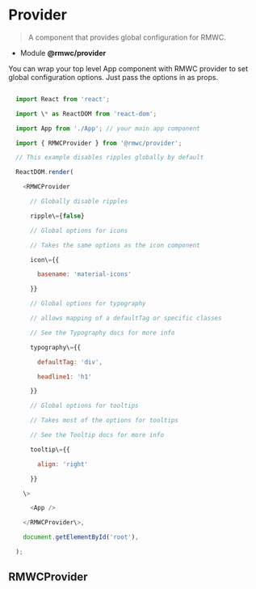 Provider
========

> A component that provides global configuration for RMWC.

*   Module **@rmwc/provider**

You can wrap your top level App component with RMWC provider to set global configuration options. Just pass the options in as props.

```js

  import React from 'react';

  import \* as ReactDOM from 'react-dom';

  import App from './App'; // your main app component

  import { RMWCProvider } from '@rmwc/provider';

  // This example disables ripples globally by default

  ReactDOM.render(

    <RMWCProvider

      // Globally disable ripples

      ripple\={false}

      // Global options for icons

      // Takes the same options as the icon component

      icon\={{

        basename: 'material-icons'

      }}

      // Global options for typography

      // allows mapping of a defaultTag or specific classes

      // See the Typography docs for more info

      typography\={{

        defaultTag: 'div',

        headline1: 'h1'

      }}

      // Global options for tooltips

      // Takes most of the options for tooltips

      // See the Tooltip docs for more info

      tooltip\={{

        align: 'right'

      }}

    \>

      <App />

    </RMWCProvider\>,

    document.getElementById('root'),

  );

```

RMWCProvider
------------